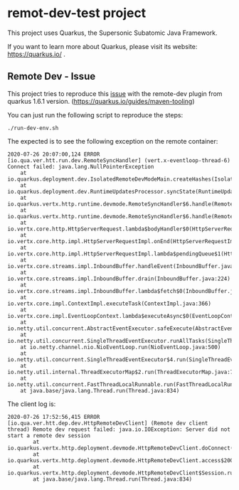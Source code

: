 # remot-dev-test project

This project uses Quarkus, the Supersonic Subatomic Java Framework.

If you want to learn more about Quarkus, please visit its website: https://quarkus.io/ .

## Remote Dev - Issue

This project tries to reproduce this [issue](https://github.com/quarkusio/quarkus/issues/10998) with the remote-dev plugin from quarkus 1.6.1 version. (https://quarkus.io/guides/maven-tooling)

You can just run the following script to reproduce the steps:
```
./run-dev-env.sh
```

The expected is to see the following exception on the remote container:

```
2020-07-26 20:07:00,124 ERROR [io.qua.ver.htt.run.dev.RemoteSyncHandler] (vert.x-eventloop-thread-6) Connect failed: java.lang.NullPointerException
	at io.quarkus.deployment.dev.IsolatedRemoteDevModeMain.createHashes(IsolatedRemoteDevModeMain.java:298)
	at io.quarkus.deployment.dev.RuntimeUpdatesProcessor.syncState(RuntimeUpdatesProcessor.java:204)
	at io.quarkus.vertx.http.runtime.devmode.RemoteSyncHandler$6.handle(RemoteSyncHandler.java:182)
	at io.quarkus.vertx.http.runtime.devmode.RemoteSyncHandler$6.handle(RemoteSyncHandler.java:168)
	at io.vertx.core.http.HttpServerRequest.lambda$bodyHandler$0(HttpServerRequest.java:216)
	at io.vertx.core.http.impl.HttpServerRequestImpl.onEnd(HttpServerRequestImpl.java:521)
	at io.vertx.core.http.impl.HttpServerRequestImpl.lambda$pendingQueue$1(HttpServerRequestImpl.java:115)
	at io.vertx.core.streams.impl.InboundBuffer.handleEvent(InboundBuffer.java:237)
	at io.vertx.core.streams.impl.InboundBuffer.drain(InboundBuffer.java:224)
	at io.vertx.core.streams.impl.InboundBuffer.lambda$fetch$0(InboundBuffer.java:277)
	at io.vertx.core.impl.ContextImpl.executeTask(ContextImpl.java:366)
	at io.vertx.core.impl.EventLoopContext.lambda$executeAsync$0(EventLoopContext.java:38)
	at io.netty.util.concurrent.AbstractEventExecutor.safeExecute(AbstractEventExecutor.java:164)
	at io.netty.util.concurrent.SingleThreadEventExecutor.runAllTasks(SingleThreadEventExecutor.java:472)
	at io.netty.channel.nio.NioEventLoop.run(NioEventLoop.java:500)
	at io.netty.util.concurrent.SingleThreadEventExecutor$4.run(SingleThreadEventExecutor.java:989)
	at io.netty.util.internal.ThreadExecutorMap$2.run(ThreadExecutorMap.java:74)
	at io.netty.util.concurrent.FastThreadLocalRunnable.run(FastThreadLocalRunnable.java:30)
	at java.base/java.lang.Thread.run(Thread.java:834)
```

The client log is:

```
2020-07-26 17:52:56,415 ERROR [io.qua.ver.htt.dep.dev.HttpRemoteDevClient] (Remote dev client thread) Remote dev request failed: java.io.IOException: Server did not start a remote dev session
        at io.quarkus.vertx.http.deployment.devmode.HttpRemoteDevClient.doConnect(HttpRemoteDevClient.java:65)
        at io.quarkus.vertx.http.deployment.devmode.HttpRemoteDevClient.access$200(HttpRemoteDevClient.java:27)
        at io.quarkus.vertx.http.deployment.devmode.HttpRemoteDevClient$Session.run(HttpRemoteDevClient.java:163)
        at java.base/java.lang.Thread.run(Thread.java:834)

```
